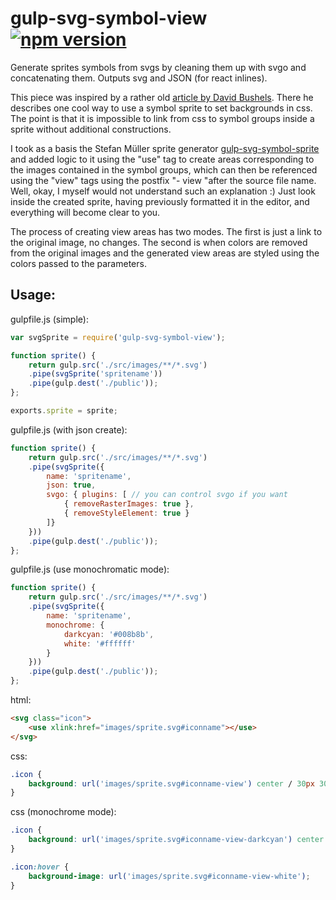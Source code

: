 # gulp-svg-symbol-view [![npm version](https://badge.fury.io/js/gulp-svg-symbol-view.svg)](http://badge.fury.io/js/gulp-svg-symbol-view)

Generate sprites symbols from svgs by cleaning them up with svgo and concatenating them. Outputs svg and JSON (for react inlines). 

This piece was inspired by a rather old [article by David Bushels](https://dbushell.com/2015/01/30/use-svg-part-2). There he describes one cool way to use a symbol sprite to set backgrounds in css. The point is that it is impossible to link from css to symbol groups inside a sprite without additional constructions.

I took as a basis the Stefan Müller sprite generator [gulp-svg-symbol-sprite](https://github.com/mllrsohn/gulp-svg-symbol-sprite) and added logic to it using the "use" tag to create areas corresponding to the images contained in the symbol groups, which can then be referenced using the "view" tags using the postfix "- view "after the source file name. Well, okay, I myself would not understand such an explanation :) Just look inside the created sprite, having previously formatted it in the editor, and everything will become clear to you.

The process of creating view areas has two modes. The first is just a link to the original image, no changes. The second is when colors are removed from the original images and the generated view areas are styled using the colors passed to the parameters.

## Usage:

gulpfile.js (simple):
```js
var svgSprite = require('gulp-svg-symbol-view');

function sprite() {
	return gulp.src('./src/images/**/*.svg')
	.pipe(svgSprite('spritename'))
	.pipe(gulp.dest('./public'));
};

exports.sprite = sprite;
```

gulpfile.js (with json create):
```js
function sprite() {
	return gulp.src('./src/images/**/*.svg')
	.pipe(svgSprite({
		name: 'spritename',
		json: true,
		svgo: { plugins: [ // you can control svgo if you want
			{ removeRasterImages: true },
			{ removeStyleElement: true }
		]}
	}))
	.pipe(gulp.dest('./public'));
};
```

gulpfile.js (use monochromatic mode):
```js
function sprite() {
	return gulp.src('./src/images/**/*.svg')
	.pipe(svgSprite({
		name: 'spritename',
		monochrome: {
			darkcyan: '#008b8b',
			white: '#ffffff'
		}
	}))
	.pipe(gulp.dest('./public'));
};
```

html:
```html
<svg class="icon">
	<use xlink:href="images/sprite.svg#iconname"></use>
</svg>
```

css:
```css
.icon {
	background: url('images/sprite.svg#iconname-view') center / 30px 30px no-repeat transparent;
}
```

css (monochrome mode):
```css
.icon {
	background: url('images/sprite.svg#iconname-view-darkcyan') center / 30px 30px no-repeat transparent;
}

.icon:hover {
	background-image: url('images/sprite.svg#iconname-view-white');
}
```

